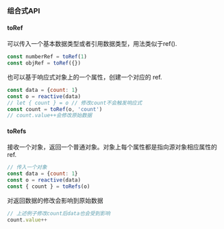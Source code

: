 ### 组合式API
#### toRef
可以传入一个基本数据类型或者引用数据类型，用法类似于ref().
```js
const numberRef = toRef(1)
const objRef = toRef({})
```
也可以基于响应式对象上的一个属性，创建一个对应的 ref.
```js
const data = {count: 1}
const o = reactive(data)
// let { count } = o // 修改count不会触发响应式
const count = toRef(o, 'count')
// count.value++会修改原始数据
```

#### toRefs
接收一个对象，返回一个普通对象。对象上每个属性都是指向源对象相应属性的 ref.
```js
// 传入一个对象
const data = {count: 1}
const o = reactive(data)
const { count } = toRefs(o)
```
对返回数据的修改会影响到原始数据
```js
// 上述例子修改count后data也会受到影响
count.value++
```
